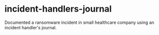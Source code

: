 # incident-handlers-journal
Documented a ransomware incident in small healthcare company using an incident handler's journal.
